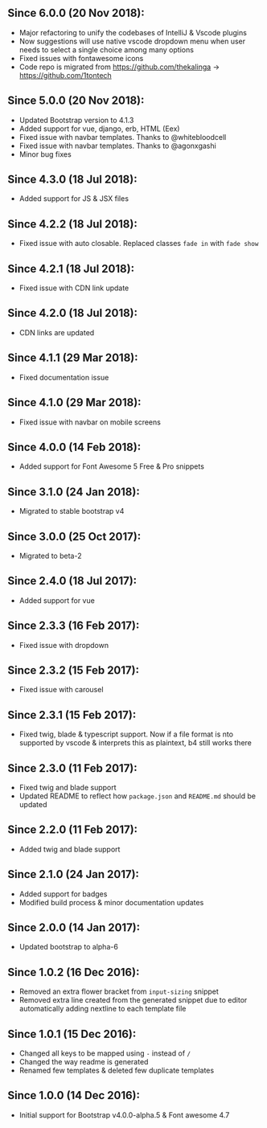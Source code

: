 ## Since 6.0.0 (20 Nov 2018):

  - Major refactoring to unify the codebases of IntelliJ & Vscode plugins
  - Now suggestions will use native vscode dropdown menu when user needs to select a single choice among many options
  - Fixed issues with fontawesome icons
  - Code repo is migrated from https://github.com/thekalinga -> https://github.com/1tontech

## Since 5.0.0 (20 Nov 2018):

  - Updated Bootstrap version to 4.1.3
  - Added support for vue, django, erb, HTML (Eex)
  - Fixed issue with navbar templates. Thanks to @whitebloodcell
  - Fixed issue with navbar templates. Thanks to @agonxgashi
  - Minor bug fixes

## Since 4.3.0 (18 Jul 2018):

  - Added support for JS & JSX files

## Since 4.2.2 (18 Jul 2018):

  - Fixed issue with auto closable. Replaced classes `fade in` with `fade show`

## Since 4.2.1 (18 Jul 2018):

  - Fixed issue with CDN link update

## Since 4.2.0 (18 Jul 2018):

  - CDN links are updated

## Since 4.1.1 (29 Mar 2018):

  - Fixed documentation issue

## Since 4.1.0 (29 Mar 2018):

  - Fixed issue with navbar on mobile screens

## Since 4.0.0 (14 Feb 2018):

  - Added support for Font Awesome 5 Free & Pro snippets

## Since 3.1.0 (24 Jan 2018):

  - Migrated to stable bootstrap v4

## Since 3.0.0 (25 Oct 2017):

  - Migrated to beta-2

## Since 2.4.0 (18 Jul 2017):

  - Added support for vue

## Since 2.3.3 (16 Feb 2017):

  - Fixed issue with dropdown

## Since 2.3.2 (15 Feb 2017):

  - Fixed issue with carousel

## Since 2.3.1 (15 Feb 2017):

  - Fixed twig, blade & typescript support. Now if a file format is nto supported by vscode & interprets this as plaintext, b4 still works there

## Since 2.3.0 (11 Feb 2017):

  - Fixed twig and blade support
  - Updated README to reflect how `package.json` and `README.md` should be updated

## Since 2.2.0 (11 Feb 2017):

  - Added twig and blade support

## Since 2.1.0 (24 Jan 2017):

  - Added support for badges
  - Modified build process & minor documentation updates

## Since 2.0.0 (14 Jan 2017):

  - Updated bootstrap to alpha-6

## Since 1.0.2 (16 Dec 2016):

  - Removed an extra flower bracket from `input-sizing` snippet
  - Removed extra line created from the generated snippet due to editor automatically adding nextline to each template file

## Since 1.0.1 (15 Dec 2016):

  - Changed all keys to be mapped using `-` instead of `/`
  - Changed the way readme is generated
  - Renamed few templates & deleted few duplicate templates

## Since 1.0.0 (14 Dec 2016):

  - Initial support for Bootstrap v4.0.0-alpha.5 & Font awesome 4.7
